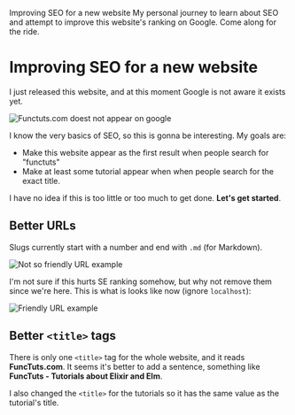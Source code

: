 Improving SEO for a new website
My personal journey to learn about SEO and attempt to improve this website's ranking on Google. Come along for the ride. 

# Improving SEO for a new website

I just released this website, and at this moment Google is not aware it exists yet.

![Functuts.com doest not appear on google](/images/examples/seo-not-on-google.png)

I know the very basics of SEO, so this is gonna be interesting. My goals are:

* Make this website appear as the first result when people search for "functuts"
* Make at least some tutorial appear when when people search for the exact title.

I have no idea if this is too little or too much to get done. **Let's get started**.

## Better URLs

Slugs currently start with a number and end with `.md` (for Markdown).

![Not so friendly URL example](/images/examples/seo-not-so-friendly-url.png)

I'm not sure if this hurts SE ranking somehow, but why not remove them since we're here. This is what is looks like now (ignore `localhost`):

![Friendly URL example](/images/examples/seo-friendly-url.png)


## Better `<title>` tags

There is only one `<title>` tag for the whole website, and it reads **FuncTuts.com**. It seems it's better to add a sentence, something like **FuncTuts - Tutorials about Elixir and Elm**.

I also changed the `<title>` for the tutorials so it has the same value as the tutorial's title. 